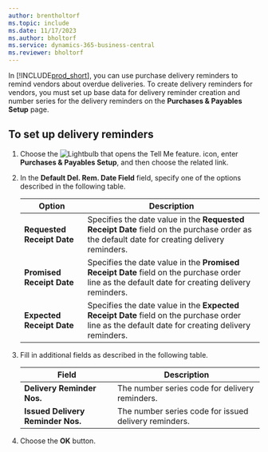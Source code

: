 ```yaml
---
author: brentholtorf
ms.topic: include
ms.date: 11/17/2023
ms.author: bholtorf
ms.service: dynamics-365-business-central
ms.reviewer: bholtorf
---
```

In [!INCLUDE[prod_short](../../../includes/prod_short.md)], you can use purchase delivery reminders to remind vendors about overdue deliveries. To create delivery reminders for vendors, you must set up base data for delivery reminder creation and number series for the delivery reminders on the **Purchases & Payables Setup** page.  

## To set up delivery reminders  

1. Choose the ![Lightbulb that opens the Tell Me feature.](../../../media/ui-search/search_small.png "Tell me what you want to do") icon, enter **Purchases & Payables Setup**, and then choose the related link.  
2. In the **Default Del. Rem. Date Field** field, specify one of the options described in the following table.  

    |Option|Description|  
    |----------------------------------|---------------------------------------|  
    |**Requested Receipt Date**|Specifies the date value in the **Requested Receipt Date** field on the purchase order as the default date for creating delivery reminders.|  
    |**Promised Receipt Date**|Specifies the date value in the **Promised Receipt Date** field on the purchase order line as the default date for creating delivery reminders.|  
    |**Expected Receipt Date**|Specifies the date value in the **Expected Receipt Date** field on the purchase order line as the default date for creating delivery reminders.|  

3. Fill in additional fields as described in the following table.  

    |Field|Description|  
    |---------------------------------|---------------------------------------|  
    |**Delivery Reminder Nos.**|The number series code for delivery reminders.|  
    |**Issued Delivery Reminder Nos.**|The number series code for issued delivery reminders.|  

4. Choose the **OK** button.  

